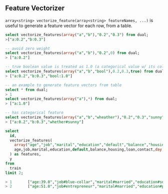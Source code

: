 
<!-- 
  Hivemall: Hive scalable Machine Learning Library
  
  Licensed under the Apache License, Version 2.0 (the "License");
  you may not use this file except in compliance with the License.
  You may obtain a copy of the License at
  
          http://www.apache.org/licenses/LICENSE-2.0
          
  Unless required by applicable law or agreed to in writing, software
  distributed under the License is distributed on an "AS IS" BASIS,
  WITHOUT WARRANTIES OR CONDITIONS OF ANY KIND, either express or implied.
  See the License for the specific language governing permissions and
  limitations under the License.
-->

## Feature Vectorizer

`array<string> vectorize_feature(array<string> featureNames, ...)` is useful to generate a feature vector for each row, from a table.

```sql
select vectorize_features(array("a","b"),"0.2","0.3") from dual;
>["a:0.2","b:0.3"]

-- avoid zero weight
select vectorize_features(array("a","b"),"0.2",0) from dual;
> ["a:0.2"]

-- true boolean value is treated as 1.0 (a categorical value w/ its column name)
select vectorize_features(array("a","b","bool"),0.2,0.3,true) from dual;
> ["a:0.2","b:0.3","bool:1.0"]

-- an example to generate feature vectors from table
select * from dual;
> 1                                         
select vectorize_features(array("a"),*) from dual;
> ["a:1.0"]

-- has categorical feature
select vectorize_features(array("a","b","wheather"),"0.2","0.3","sunny") from dual;
> ["a:0.2","b:0.3","whether#sunny"]
```

```sql
select
  id,
  vectorize_features(
    array("age","job","marital","education","default","balance","housing","loan","contact","day","month","duration","campaign","pdays","previous","poutcome"), 
    age,job,marital,education,default,balance,housing,loan,contact,day,month,duration,campaign,pdays,previous,poutcome
  ) as features,
  y
from
  train
limit 2;

> 1       ["age:39.0","job#blue-collar","marital#married","education#secondary","default#no","balance:1756.0","housing#yes","loan#no","contact#cellular","day:3.0","month#apr","duration:939.0","campaign:1.0","pdays:-1.0","poutcome#unknown"]   1
> 2       ["age:51.0","job#entrepreneur","marital#married","education#primary","default#no","balance:1443.0","housing#no","loan#no","contact#cellular","day:18.0","month#feb","duration:172.0","campaign:10.0","pdays:-1.0","poutcome#unknown"]   1
```